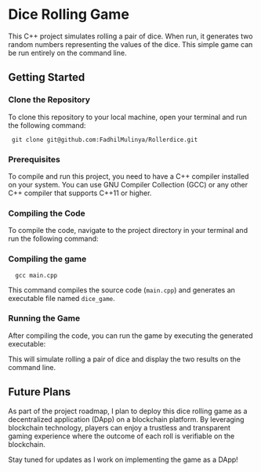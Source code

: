 # Dice Rolling Game

This C++ project simulates rolling a pair of dice. When run, it generates two random numbers representing the values of the dice. This simple game can be run entirely on the command line.

## Getting Started
### Clone the Repository

To clone this repository to your local machine, open your terminal and run the following command:
```
 git clone git@github.com:FadhilMulinya/Rollerdice.git 
```

### Prerequisites

To compile and run this project, you need to have a C++ compiler installed on your system. You can use GNU Compiler Collection (GCC) or any other C++ compiler that supports C++11 or higher.

### Compiling the Code

To compile the code, navigate to the project directory in your terminal and run the following command:

### Compiling the game
```
  gcc main.cpp
```
This command compiles the source code (`main.cpp`) and generates an executable file named `dice_game`.

### Running the Game

After compiling the code, you can run the game by executing the generated executable:


This will simulate rolling a pair of dice and display the two results on the command line.

## Future Plans

As part of the project roadmap, I plan to deploy this dice rolling game as a decentralized application (DApp) on a blockchain platform. By leveraging blockchain technology, players can enjoy a trustless and transparent gaming experience where the outcome of each roll is verifiable on the blockchain.

Stay tuned for updates as I work on implementing the game as a DApp!

